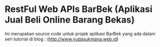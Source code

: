 RestFul Web APIs BarBek (Aplikasi Jual Beli Online Barang Bekas)
============================
Ini merupakan source code untuk projek aplikasi BarBek yang ada dalam seri tutorial di blog : (http://www.yudasukmana.web.id)

